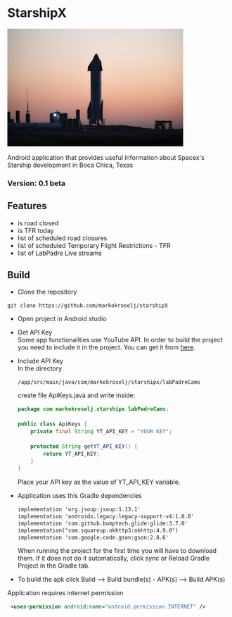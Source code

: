 # StarshipX
 ![Starship](Starship.jpg "Starship img:Spacex Flicker")

Android application that provides useful information about Spacex's Starship development in Boca Chica, Texas

### Version: 0.1 beta

## Features 
* is road closed
* is TFR today
* list of scheduled road closures
* list of scheduled Temporary Flight Restrictions - TFR
* list of LabPadre Live streams 


## Build
* Clone the repository 
```
git clone https://github.com/markokroselj/starshipX
```

* Open project in Android studio
* Get API Key  
    Some app functionalities use YouTube API. In order to build the project you need to include it in the project. You can get it from [here](https://developers.google.com/youtube/v3/getting-started). 
 * Include API Key  
    In the directory 
    ```
    /app/src/main/java/com/markokroselj/starshipx/labPadreCams
    ```
    create file ApiKeys.java and write inside: 

    ```java
    package com.markokroselj.starshipx.labPadreCams;

    public class ApiKeys {
        private final String YT_API_KEY = "YOUR KEY";

        protected String getYT_API_KEY() {
            return YT_API_KEY;
        }
    }
    ```
    Place your API key as the value of YT_API_KEY variable.
* Application uses this Gradle dependencies  
    ```Gradle
    implementation 'org.jsoup:jsoup:1.13.1'
    implementation 'androidx.legacy:legacy-support-v4:1.0.0'
    implementation 'com.github.bumptech.glide:glide:3.7.0'
    implementation("com.squareup.okhttp3:okhttp:4.9.0")
    implementation 'com.google.code.gson:gson:2.8.6'
    ```
    When running the project for the first time you will have to download them. If it does not do it automatically, click sync or Reload Gradle Project in the Gradle tab. 
* To build the apk click Build --> Build bundle(s) - APK(s) --> Build APK(s)

Application requires internet permission 
```xml
 <uses-permission android:name="android.permission.INTERNET" />
 ```
